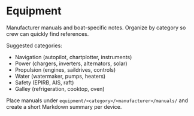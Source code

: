 
# Equipment

Manufacturer manuals and boat-specific notes. Organize by category so crew can quickly find references.

Suggested categories:

- Navigation (autopilot, chartplotter, instruments)
- Power (chargers, inverters, alternators, solar)
- Propulsion (engines, saildrives, controls)
- Water (watermaker, pumps, heaters)
- Safety (EPIRB, AIS, raft)
- Galley (refrigeration, cooktop, oven)

Place manuals under `equipment/<category>/<manufacturer>/manuals/` and create a short Markdown summary per device.
